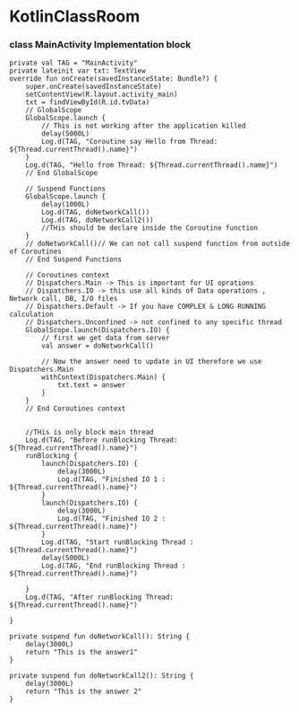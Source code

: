 # KotlinClassRoom


### class MainActivity Implementation block

    private val TAG = "MainActivity"
    private lateinit var txt: TextView
    override fun onCreate(savedInstanceState: Bundle?) {
        super.onCreate(savedInstanceState)
        setContentView(R.layout.activity_main)
        txt = findViewById(R.id.tvData)
        // GlobalScope
        GlobalScope.launch {
            // This is not working after the application killed
            delay(5000L)
            Log.d(TAG, "Coroutine say Hello from Thread: ${Thread.currentThread().name}")
        }
        Log.d(TAG, "Hello from Thread: ${Thread.currentThread().name}")
        // End GlobalScope

        // Suspend Functions
        GlobalScope.launch {
            delay(1000L)
            Log.d(TAG, doNetworkCall())
            Log.d(TAG, doNetworkCall2())
            //THis should be declare inside the Coroutine function
        }
        // doNetworkCall()// We can not call suspend function from outside of Coroutines
        // End Suspend Functions

        // Coroutines context
        // Dispatchers.Main -> This is important for UI oprations
        // Dispatchers.IO -> this use all kinds of Data operations , Network call, DB, I/O files
        // Dispatchers.Default -> If you have COMPLEX & LONG RUNNING calculation
        // Dispatchers.Unconfined -> not confined to any specific thread
        GlobalScope.launch(Dispatchers.IO) {
            // first we get data from server
            val answer = doNetworkCall()

            // Now the answer need to update in UI therefore we use Dispatchers.Main
            withContext(Dispatchers.Main) {
                txt.text = answer
            }
        }
        // End Coroutines context


        //THis is only block main thread
        Log.d(TAG, "Before runBlocking Thread: ${Thread.currentThread().name}")
        runBlocking {
            launch(Dispatchers.IO) {
                delay(3000L)
                Log.d(TAG, "Finished IO 1 : ${Thread.currentThread().name}")
            }
            launch(Dispatchers.IO) {
                delay(3000L)
                Log.d(TAG, "Finished IO 2 : ${Thread.currentThread().name}")
            }
            Log.d(TAG, "Start runBlocking Thread : ${Thread.currentThread().name}")
            delay(5000L)
            Log.d(TAG, "End runBlocking Thread : ${Thread.currentThread().name}")

        }
        Log.d(TAG, "After runBlocking Thread: ${Thread.currentThread().name}")

    }

    private suspend fun doNetworkCall(): String {
        delay(3000L)
        return "This is the answer1"
    }

    private suspend fun doNetworkCall2(): String {
        delay(3000L)
        return "This is the answer 2"
    }

